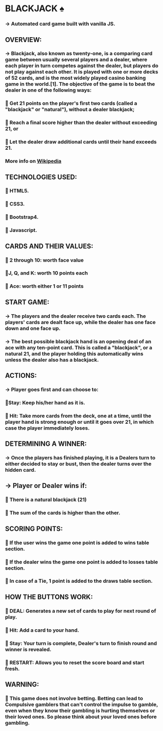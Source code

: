# BLACKJACK :spades:
### -> Automated card game built with vanilla JS.

## OVERVIEW:

### -> Blackjack, also known as twenty-one, is a comparing card game between usually several players and a dealer, where each player in turn competes against the dealer, but players do not play against each other. It is played with one or more decks of 52 cards, and is the most widely played casino banking game in the world.[1]. The objective of the game is to beat the dealer in one of the following ways:

###  🔰 Get 21 points on the player's first two cards (called a "blackjack" or "natural"), without a dealer blackjack;
###  🔰 Reach a final score higher than the dealer without exceeding 21, or
###  🔰 Let the dealer draw additional cards until their hand exceeds 21.

### More info on [Wikipedia](https://en.wikipedia.org/wiki/Blackjack)


## TECHNOLOGIES USED:
### 🔰 HTML5.
### 🔰 CSS3.
### 🔰 Bootstrap4.
### 🔰 Javascript. 

## CARDS AND THEIR VALUES:
###  🔰 2 through 10: worth face value
###  🔰J, Q, and K: worth 10 points each
###  🔰 Ace: worth either 1 or 11 points

## START GAME:

### -> The players and the dealer receive two cards each. The players' cards are dealt face up, while the dealer has one face down and one face up.
### -> The best possible blackjack hand is an opening deal of an ace with any ten-point card. This is called a "blackjack", or a natural 21, and the player holding this automatically wins unless the dealer also has a blackjack.

## ACTIONS:

### -> Player goes first and can choose to:
###  🔰Stay: Keep his/her hand as it is.
###  🔰 Hit: Take more cards from the deck, one at a time, until the player hand is strong enough or until it goes over 21, in which case the player immediately loses.

## DETERMINING A WINNER:

### -> Once the players has finished playing, it is a Dealers turn to either decided to stay or bust, then the dealer turns over the hidden card.

## -> Player or Dealer wins if:
### 🔰 There is a natural blackjack (21)
### 🔰 The sum of the cards is higher than the other.

## SCORING POINTS:
### 🔰 If the user wins the game one point is added to wins table section. 
### 🔰 If the dealer wins the game one point is added to losses table section.
### 🔰 In case of a Tie, 1 point is added to the draws table section.

## HOW THE BUTTONS WORK:
### 🔰 DEAL: Generates a new set of cards to play for next round of play.
### 🔰 Hit: Add a card to your hand.
### 🔰 Stay: Your turn is complete, Dealer's turn to finish round and winner is revealed.
### 🔰 RESTART: Allows you to reset the score board and start fresh.

## WARNING:
### 🔰 This game does not involve betting. Betting can lead to Compulsive gamblers that can't control the impulse to gamble, even when they know their gambling is hurting themselves or their loved ones. So please think about your loved ones before gambling.


